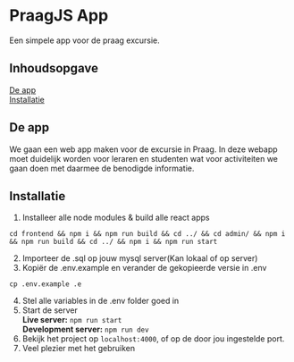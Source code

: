 # PraagJS App
Een simpele app voor de praag excursie.

## Inhoudsopgave 
[De app](#de-app)  
[Installatie](#installatie)

## De app
We gaan een web app maken voor de excursie in Praag. In deze webapp moet duidelijk worden voor leraren en studenten wat voor activiteiten we gaan doen met daarmee de benodigde informatie.

## Installatie
1. Installeer alle node modules & build alle react apps 
```
cd frontend && npm i && npm run build && cd ../ && cd admin/ && npm i && npm run build && cd ../ && npm i && npm run start
```
2. Importeer de .sql op jouw mysql server(Kan lokaal of op server)
3. Kopiër de .env.example en verander de gekopieerde versie in .env
```
cp .env.example .e
```
4. Stel alle variables in de .env folder goed in
5. Start de server  
**Live server:** `npm run start`  
**Development server:** `npm run dev`
6. Bekijk het project op `localhost:4000`, of op de door jou ingestelde port.
7. Veel plezier met het gebruiken